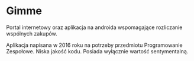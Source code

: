# Gimme
Portal internetowy oraz aplikacja na androida wspomagające rozliczanie wspólnych zakupów.

Aplikacja napisana w 2016 roku na potrzeby przedmiotu Programowanie Zespołowe.
Niska jakość kodu. Posiada wyłącznie wartość sentymentalną.
